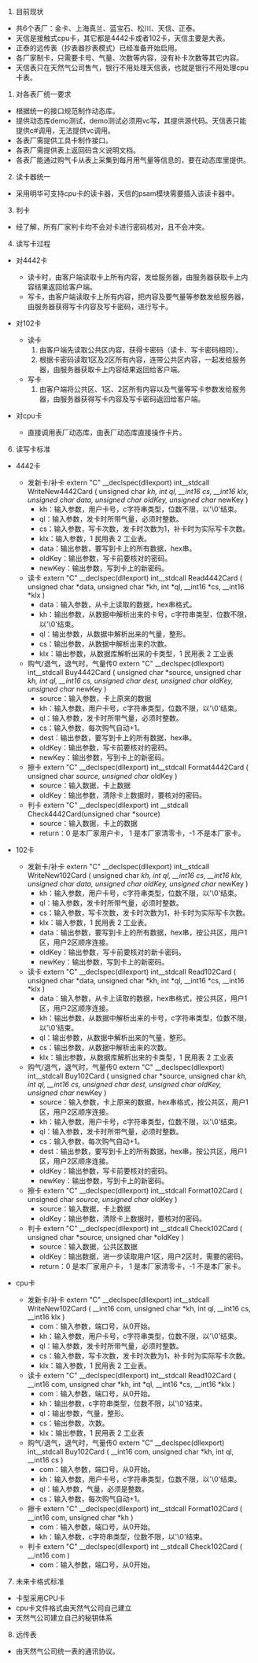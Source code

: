 1. 目前现状

- 共6个表厂：金卡、上海真兰、蓝宝石、松川、天信、正泰。
- 天信是接触式cpu卡，其它都是4442卡或者102卡，天信主要是大表。
- 正泰的远传表（抄表器抄表模式）已经准备开始启用。
- 各厂家制卡，只需要卡号、气量、次数等内容，没有补卡次数等其它内容。
- 天信表只在天然气公司售气，银行不用处理天信表，也就是银行不用处理cpu卡表。

1. 对各表厂统一要求

- 根据统一的接口规范制作动态库。
- 提供动态库demo测试，demo测试必须用vc写，其提供源代码。天信表只能提供c#调用，无法提供vc调用。
- 各表厂需提供工具卡制作接口。
- 各表厂需提供表上返回码含义说明文档。
- 各表厂能通过购气卡从表上采集到每月用气量等信息的，要在动态库里提供。

2. 读卡器统一

- 采用明华可支持cpu卡的读卡器，天信的psam模块需要插入该读卡器中。

3. 判卡

- 经了解，所有厂家判卡均不会对卡进行密码核对，且不会冲突。

4. 读写卡过程

- 对4442卡
  * 读卡时，由客户端读取卡上所有内容，发给服务器，由服务器获取卡上内容结果返回给客户端。
  * 写卡，由客户端读取卡上所有内容，把内容及要气量等参数发给服务器，由服务器获得写卡内容及写卡密码，进行写卡。

- 对102卡
  * 读卡
    1. 由客户端先读取公共区内容，获得卡密码（读卡、写卡密码相同）。
    1. 根据卡密码读取1区及2区所有内容，连带公共区内容，一起发给服务器，由服务器获取卡上内容结果返回给客户端。
  * 写卡
    1. 由客户端将公共区、1区、2区所有内容以及气量等写卡参数发给服务器，由服务器获得写卡内容及写卡密码返回给客户端。

- 对cpu卡
  * 直接调用表厂动态库，由表厂动态库直接操作卡片。

6. 读写卡标准

- 4442卡
  * 发新卡/补卡
    extern "C" __declspec(dllexport) int__stdcall WriteNew4442Card
    (
      unsigned char *kh, int ql, __int16 cs, __int16 klx,
      unsigned char *data, unsigned char* oldKey, unsigned char* newKey
    )
    - kh：输入参数，用户卡号，c字符串类型，位数不限，以'\0'结束。
    - ql：输入参数，发卡时所带气量，必须时整数。
    - cs：输入参数，写卡次数，发卡时次数为1，补卡时为实际写卡次数。
    - klx：输入参数，1 民用表 2 工业表。
    - data：输出参数，要写到卡上的所有数据，hex串。
    - oldKey：输出参数，写卡前要核对的密码。
    - newKey：输出参数，写到卡上的新密码。
  * 读卡
    extern "C" __declspec(dllexport) int__stdcall Read4442Card
    (
      unsigned char *data,
      unsigned char *kh, int *ql, __int16  *cs, __int16 *klx
    )
    - data：输入参数，从卡上读取的数据，hex串格式。
    - kh：输出参数，从数据中解析出来的卡号，c字符串类型，位数不限，以'\0'结束。
    - ql：输出参数，从数据中解析出来的气量，整形。
    - cs：输出参数，从数据中解析出来的次数。
    - klx：输出参数，从数据库解析出来的卡类型，1 民用表 2 工业表
  * 购气/退气，退气时，气量传0
    extern "C" __declspec(dllexport) int__stdcall Buy4442Card
    (
      unsigned char *source, unsigned char *kh, int ql, __int16 cs,
      unsigned char *dest, unsigned char* oldKey, unsigned char* newKey
    )
    - source：输入参数，卡上原来的数据
    - kh：输入参数，用户卡号，c字符串类型，位数不限，以'\0'结束。
    - ql：输入参数，发卡时所带气量，必须时整数。
    - cs：输入参数，每次购气自动+1。
    - dest：输出参数，要写到卡上的所有数据，hex串。
    - oldKey：输出参数，写卡前要核对的密码。
    - newKey：输出参数，写到卡上的新密码。
  * 擦卡
    extern "C" __declspec(dllexport) int__stdcall Format4442Card
    (
      unsigned char *source, unsigned char* oldKey
    )
    - source：输入数据，卡上数据
    - oldKey：输出参数，清除卡上数据时，要核对的密码。
  * 判卡
    extern "C" __declspec(dllexport) int __stdcall Check4442Card(unsigned char *source)
    - source：输入数据，卡上的数据
    - return：0 是本厂家用户卡， 1 是本厂家清零卡，-1 不是本厂家卡。

- 102卡
  * 发新卡/补卡
    extern "C" __declspec(dllexport) int__stdcall WriteNew102Card
    (
      unsigned char *kh, int ql, __int16 cs, __int16 klx,
      unsigned char *data, unsigned char* oldKey, unsigned char* newKey
    )
    - kh：输入参数，用户卡号，c字符串类型，位数不限，以'\0'结束。
    - ql：输入参数，发卡时所带气量，必须时整数。
    - cs：输入参数，写卡次数，发卡时次数为1，补卡时为实际写卡次数。
    - klx：输入参数，1 民用表 2 工业表。
    - data：输出参数，要写到卡上的所有数据，hex串，按公共区，用户1区，用户2区顺序连接。
    - oldKey：输出参数，写卡前要核对的新卡密码。
    - newKey：输出参数，写到卡上的新密码。
  * 读卡
    extern "C" __declspec(dllexport) int__stdcall Read102Card
    (
      unsigned char *data,
      unsigned char *kh, int *ql, __int16  *cs, __int16 *klx
    )
    - data：输入参数，从卡上读取的数据，hex串格式，按公共区，用户1区，用户2区顺序连接。
    - kh：输出参数，从数据中解析出来的卡号，c字符串类型，位数不限，以'\0'结束。
    - ql：输出参数，从数据中解析出来的气量，整形。
    - cs：输出参数，从数据中解析出来的次数。
    - klx：输出参数，从数据库解析出来的卡类型，1 民用表 2 工业表
  * 购气/退气，退气时，气量传0
    extern "C" __declspec(dllexport) int__stdcall Buy102Card
    (
      unsigned char *source, unsigned char *kh, int ql, __int16 cs,
      unsigned char *dest, unsigned char* oldKey, unsigned char* newKey
    )
    - source：输入参数，卡上原来的数据，hex串格式，按公共区，用户1区，用户2区顺序连接。
    - kh：输入参数，用户卡号，c字符串类型，位数不限，以'\0'结束。
    - ql：输入参数，发卡时所带气量，必须时整数。
    - cs：输入参数，每次购气自动+1。
    - dest：输出参数，要写到卡上的所有数据，hex串，按公共区，用户1区，用户2区顺序连接。
    - oldKey：输出参数，写卡前要核对的密码。
    - newKey：输出参数，写到卡上的新密码。
  * 擦卡
    extern "C" __declspec(dllexport) int__stdcall Format102Card
    (
      unsigned char *source, unsigned char* oldKey
    )
    - source：输入数据，卡上数据
    - oldKey：输出参数，清除卡上数据时，要核对的密码。
  * 判卡
    extern "C" __declspec(dllexport) int __stdcall Check102Card
    (
      unsigned char *source, unsigned char *oldKey
    )
    - source：输入数据，公共区数据
    - oldKey：输出数据，进一步读取用户1区，用户2区时，需要的密码。
    - return：0 是本厂家用户卡， 1 是本厂家清零卡，-1 不是本厂家卡。

- cpu卡
  * 发新卡/补卡
    extern "C" __declspec(dllexport) int__stdcall WriteNew102Card
    (
      __int16 com, unsigned char *kh, int ql, __int16 cs, __int16 klx
    )
    - com：输入参数，端口号，从0开始。  
    - kh：输入参数，用户卡号，c字符串类型，位数不限，以'\0'结束。
    - ql：输入参数，发卡时所带气量，必须时整数。
    - cs：输入参数，写卡次数，发卡时次数为1，补卡时为实际写卡次数。
    - klx：输入参数，1 民用表 2 工业表。
  * 读卡
    extern "C" __declspec(dllexport) int__stdcall Read102Card
    (
      __int16 com,
      unsigned char *kh, int *ql, __int16  *cs, __int16 *klx
    )
    - com：输入参数，端口号，从0开始。  
    - kh：输出参数，c字符串类型，位数不限，以'\0'结束。
    - ql：输出参数，气量，整形。
    - cs：输出参数，次数。
    - klx：输出参数，1 民用表 2 工业表
  * 购气/退气，退气时，气量传0
    extern "C" __declspec(dllexport) int__stdcall Buy102Card
    (
      __int16 com, unsigned char *kh, int ql, __int16 cs
    )
    - com：输入参数，端口号，从0开始。  
    - kh：输入参数，用户卡号，c字符串类型，位数不限，以'\0'结束。
    - ql：输入参数，气量，必须是整数。
    - cs：输入参数，每次购气自动+1。
  * 擦卡
    extern "C" __declspec(dllexport) int__stdcall Format102Card
    (
      __int16 com, unsigned char *kh
    )
    - com：输入参数，端口号，从0开始。  
    - kh：输入参数，c字符串类型，位数不限，以'\0'结束。
  * 判卡
    extern "C" __declspec(dllexport) int __stdcall Check102Card
    (
      __int16 com
    )
    - com：输入参数，端口号，从0开始。  

7. 未来卡格式标准

- 卡型采用CPU卡
- cpu卡文件格式由天然气公司自己建立
- 天然气公司建立自己的秘钥体系

8. 远传表

- 由天然气公司统一表的通讯协议。
